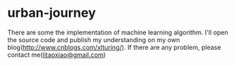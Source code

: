 # urban-journey
There are some the implementation of machine learning algorithm. I'll open the source code and publish my understanding on my own blog(http://www.cnblogs.com/xlturing/). If there are any problem, please contact me(litaoxiao@gmail.com)
